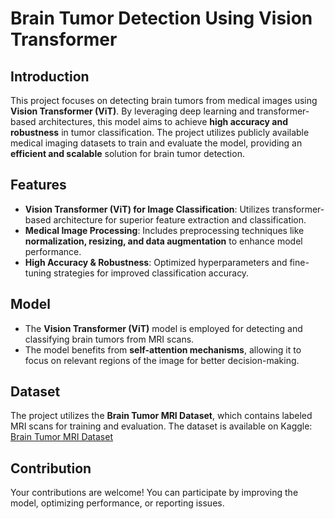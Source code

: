 # Brain Tumor Detection Using Vision Transformer  

## Introduction  

This project focuses on detecting brain tumors from medical images using **Vision Transformer (ViT)**. By leveraging deep learning and transformer-based architectures, this model aims to achieve **high accuracy and robustness** in tumor classification. The project utilizes publicly available medical imaging datasets to train and evaluate the model, providing an **efficient and scalable** solution for brain tumor detection.  

## Features  

- **Vision Transformer (ViT) for Image Classification**: Utilizes transformer-based architecture for superior feature extraction and classification.  
- **Medical Image Processing**: Includes preprocessing techniques like **normalization, resizing, and data augmentation** to enhance model performance.  
- **High Accuracy & Robustness**: Optimized hyperparameters and fine-tuning strategies for improved classification accuracy.  

## Model  

- The **Vision Transformer (ViT)** model is employed for detecting and classifying brain tumors from MRI scans.  
- The model benefits from **self-attention mechanisms**, allowing it to focus on relevant regions of the image for better decision-making.  

## Dataset  

The project utilizes the **Brain Tumor MRI Dataset**, which contains labeled MRI scans for training and evaluation. The dataset is available on Kaggle:  
[Brain Tumor MRI Dataset](https://www.kaggle.com/datasets/masoudnickparvar/brain-tumor-mri-dataset)  

## Contribution  

Your contributions are welcome! You can participate by improving the model, optimizing performance, or reporting issues.
